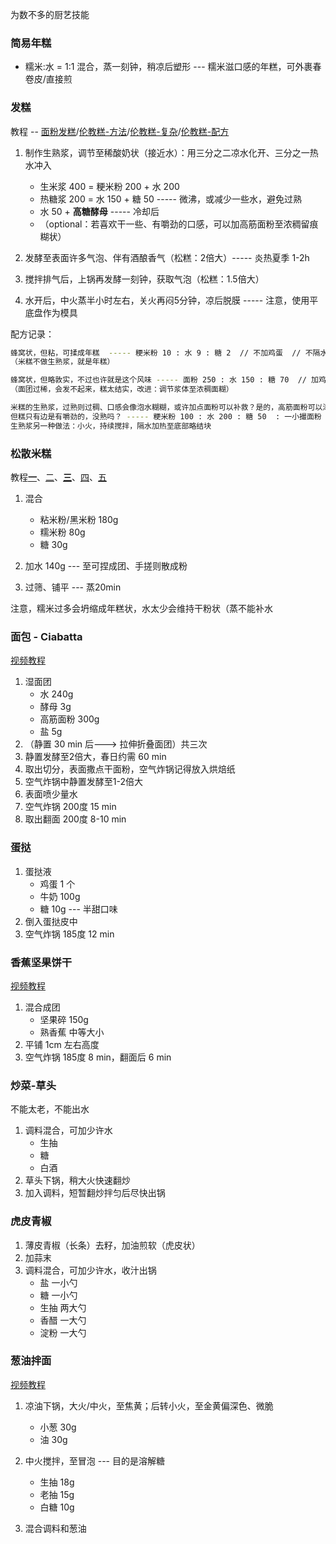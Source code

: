 
为数不多的厨艺技能


### 简易年糕

* 糯米:水 = 1:1 混合，蒸一刻钟，稍凉后塑形 --- 糯米滋口感的年糕，可外裹春卷皮/直接煎


### 发糕

教程 -- [面粉发糕](https://www.bilibili.com/video/BV1tVDdYuEYS)/[伦教糕-方法](https://www.bilibili.com/video/BV1At4y1b7d3/)/[伦教糕-复杂](https://m.xiachufang.com/recipe/102116197/)/[伦教糕-配方](https://www.bilibili.com/video/BV1To4y1M7h5)


1. 制作生熟浆，调节至稀酸奶状（接近水）：用三分之二凉水化开、三分之一热水冲入
    - 生米浆 400 = 粳米粉 200 + 水 200
    - 热糖浆 200 =  水 150 + 糖 50 ----- 微沸，或减少一些水，避免过熟
    - 水 50 + **高糖酵母** ----- 冷却后
    - （optional：若喜欢干一些、有嚼劲的口感，可以加高筋面粉至浓稠留痕糊状）

2. 发酵至表面许多气泡、伴有酒酿香气（松糕：2倍大）----- 炎热夏季 1-2h

3. 搅拌排气后，上锅再发酵一刻钟，获取气泡（松糕：1.5倍大）

4. 水开后，中火蒸半小时左右，关火再闷5分钟，凉后脱膜 ----- 注意，使用平底盘作为模具


配方记录：
```bash
蜂窝状，但粘，可揉成年糕  ----- 粳米粉 10 : 水 9 : 糖 2  // 不加鸡蛋  // 不隔水加热米粉糊
（米糕不做生熟浆，就是年糕）

蜂窝状，但略敦实，不过也许就是这个风味 ----- 面粉 250 : 水 150 : 糖 70  // 加鸡蛋 1 个  // 不隔水加热面粉糊
（面团过稀，会发不起来，糕太结实，改进：调节浆体至浓稠面糊）

米糕的生熟浆，过熟则过稠、口感会像泡水糊糊，或许加点面粉可以补救？是的，高筋面粉可以添加嚼劲
但糕只有边是有嚼劲的，没熟吗？ ----- 粳米粉 100 : 水 200 : 糖 50  : 一小撮面粉 // 不加鸡蛋 // 三分之一热水冲入
生熟浆另一种做法：小火，持续搅拌，隔水加热至底部略结块
```

### 松散米糕

教程[**一**](https://www.bilibili.com/video/BV1ze411S7vZ/)、[二](https://www.bilibili.com/video/BV1kM411H7Np)、[**三**](https://www.bilibili.com/video/BV1p3411L72r/?spm_id_from=333.1387.favlist.content.click&vd_source=6b881ce42dbc3b020b1512cadaf2d8da)、[四](https://www.bilibili.com/video/BV1Ma411W7cQ/)、[五](https://www.bilibili.com/video/BV1RursYMEAj)

1. 混合
    - 粘米粉/黑米粉 180g
    - 糯米粉 80g
    - 糖 30g

2. 加水 140g --- 至可捏成团、手搓则散成粉

3. 过筛、铺平 --- 蒸20min


注意，糯米过多会坍缩成年糕状，水太少会维持干粉状（蒸不能补水


### 面包 - Ciabatta
[视频教程](https://www.bilibili.com/video/BV1MHFbeHErq/)

1. 湿面团
    - 水 240g
    - 酵母 3g
    - 高筋面粉 300g
    - 盐 5g
2. （静置 30 min 后---> 拉伸折叠面团）共三次
3. 静置发酵至2倍大，春日约需 60 min
4. 取出切分，表面撒点干面粉，空气炸锅记得放入烘焙纸
5. 空气炸锅中静置发酵至1-2倍大
6. 表面喷少量水
7. 空气炸锅 200度 15 min
8. 取出翻面 200度 8-10 min



### 蛋挞

1. 蛋挞液
    - 鸡蛋 1 个
    - 牛奶 100g
    - 糖 10g --- 半甜口味
2. 倒入蛋挞皮中
3. 空气炸锅 185度 12 min



### 香蕉坚果饼干
[视频教程](https://www.bilibili.com/video/BV1mziaYAEjn/)

1. 混合成团
    - 坚果碎 150g
    - 熟香蕉 中等大小
2. 平铺 1cm 左右高度
3. 空气炸锅 185度 8 min，翻面后 6 min


### 炒菜-草头
不能太老，不能出水

1. 调料混合，可加少许水
    - 生抽
    - 糖
    - 白酒
2. 草头下锅，稍大火快速翻炒
3. 加入调料，短暂翻炒拌匀后尽快出锅


### 虎皮青椒

1. 薄皮青椒（长条）去籽，加油煎软（虎皮状）
2. 加蒜末
2. 调料混合，可加少许水，收汁出锅
    - 盐 一小勺
    - 糖 一小勺
    - 生抽 两大勺
    - 香醋 一大勺
    - 淀粉 一大勺


### 葱油拌面

[视频教程](https://www.bilibili.com/video/BV1HS411A7a7/)

1. 凉油下锅，大火/中火，至焦黄；后转小火，至金黄偏深色、微脆
    - 小葱 30g
    - 油 30g

2. 中火搅拌，至冒泡 --- 目的是溶解糖
    - 生抽 18g
    - 老抽 15g
    - 白糖 10g

3. 混合调料和葱油




